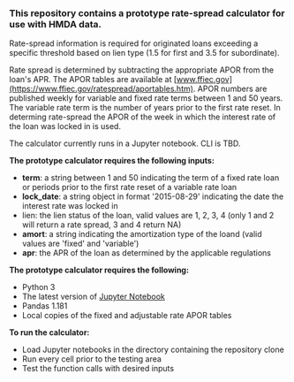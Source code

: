 ### This repository contains a prototype rate-spread calculator for use with HMDA data.

Rate-spread information is required for originated loans exceeding a specific threshold based on lien type (1.5 for first and 3.5 for subordinate).

Rate spread is determined by subtracting the appropriate APOR from the loan's APR. The APOR tables are available at [www.ffiec.gov](https://www.ffiec.gov/ratespread/aportables.htm). APOR numbers are published weekly for variable and fixed rate terms between 1 and 50 years. The variable rate term is the number of years prior to the first rate reset. In determing rate-spread the APOR of the week in which the interest rate of the loan was locked in is used.  
 
The calculator currently runs in a Jupyter notebook. CLI is TBD.

**The prototype calculator requires the following inputs:**
- **term**: a string between 1 and 50 indicating the term of a fixed rate loan or periods prior to the first rate reset of a variable rate loan
- **lock_date**: a string object in format '2015-08-29' indicating the date the interest rate was locked in
- lien: the lien status of the loan, valid values are 1, 2, 3, 4 (only 1 and 2 will return a rate spread, 3 and 4 return NA)
- **amort**: a string indicating the amortization type of the loand (valid values are 'fixed' and 'variable')
- **apr**: the APR of the loan as determined by the applicable regulations  

  
**The prototype calculator requires the following:**
- Python 3
- The latest version of [Jupyter Notebook](http://jupyter.readthedocs.io/en/latest/install.html)
- Pandas 1.181
- Local copies of the fixed and adjustable rate APOR tables

**To run the calculator:**
- Load Jupyter notebooks in the directory containing the repository clone
- Run every cell prior to the testing area
- Test the function calls with desired inputs
